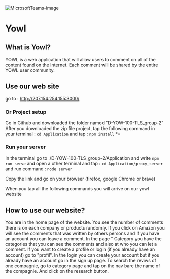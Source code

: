 ![MicrosoftTeams-image](https://user-images.githubusercontent.com/79769661/151591398-028cd866-e348-460b-916a-582be67fd7e0.png)

# Yowl

## What is Yowl?

YOWL is a web application that will allow users to comment on all of the content found on the
Internet. Each comment will be shared by the entire YOWL user community.

## Use our web site

go to : http://207.154.254.155:3000/

### Or Project setup

Go in Github and downloaded the folder named "D-YOW-100-TLS_group-2"
After you downloaded the zip file project, tap the following command in your terminal :
```cd Application``` and tap : ```npm install```
*=


### Run your server

In the terminal go to ./D-YOW-100-TLS_group-2/Application
 and write
```npm run serve``` and open a other terminal and tap : ```cd Application/proxy_server``` and run command : ```node server```

Copy the link and go on your browser (firefox, google Chrome or brave)

When you tap all the following commands you will arrive on our yowl website

## How to use our website?

You are in the home page of the website. You see the number of comments there is on each company or products randomly. If you click on Amazon you will see the comments that was written by others persons and if you have an account you can leave a comment. In the page " Category you have the categories that you can see the comments and also at who you can let a comment.
If you want to create a profile or login (if you already have an account) go to "profil". In the login you can create your account but if you already have an account go in the sign up page.
To search the reviws of one compagnie, go to category page and tap on the nav bare the name of the compagnie. And click on the research button.



